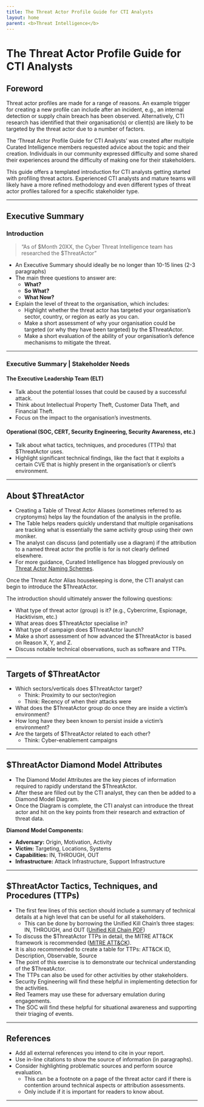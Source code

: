 ```yaml
---
title: The Threat Actor Profile Guide for CTI Analysts
layout: home
parent: <b>Threat Intelligence</b>
---
```


# The Threat Actor Profile Guide for CTI Analysts

## Foreword

Threat actor profiles are made for a range of reasons. An example trigger for creating a new profile can include after an incident, e.g., an internal detection or supply chain breach has been observed. Alternatively, CTI research has identified that their organisation(s) or client(s) are likely to be targeted by the threat actor due to a number of factors.

The ‘Threat Actor Profile Guide for CTI Analysts’ was created after multiple Curated Intelligence members requested advice about the topic and their creation. Individuals in our community expressed difficulty and some shared their experiences around the difficulty of making one for their stakeholders.

This guide offers a templated introduction for CTI analysts getting started with profiling threat actors. Experienced CTI analysts and mature teams will likely have a more refined methodology and even different types of threat actor profiles tailored for a specific stakeholder type.

---

## Executive Summary

### Introduction

> “As of $Month 20XX, the Cyber Threat Intelligence team has researched the $ThreatActor”

- An Executive Summary should ideally be no longer than 10-15 lines (2-3 paragraphs)
- The main three questions to answer are:
  - **What?**
  - **So What?**
  - **What Now?**
- Explain the level of threat to the organisation, which includes:
  - Highlight whether the threat actor has targeted your organisation’s sector, country, or region as early as you can.
  - Make a short assessment of why your organisation could be targeted (or why they have been targeted) by the $ThreatActor.
  - Make a short evaluation of the ability of your organisation’s defence mechanisms to mitigate the threat.

---

### Executive Summary | Stakeholder Needs

#### The Executive Leadership Team (ELT)
- Talk about the potential losses that could be caused by a successful attack.
- Think about Intellectual Property Theft, Customer Data Theft, and Financial Theft.
- Focus on the impact to the organisation’s investments.

#### Operational (SOC, CERT, Security Engineering, Security Awareness, etc.)
- Talk about what tactics, techniques, and procedures (TTPs) that $ThreatActor uses.
- Highlight significant technical findings, like the fact that it exploits a certain CVE that is highly present in the organisation’s or client’s environment.

---

## About $ThreatActor

- Creating a Table of Threat Actor Aliases (sometimes referred to as cryptonyms) helps lay the foundation of the analysis in the profile.
- The Table helps readers quickly understand that multiple organisations are tracking what is essentially the same activity group using their own moniker.
- The analyst can discuss (and potentially use a diagram) if the attribution to a named threat actor the profile is for is not clearly defined elsewhere.
- For more guidance, Curated Intelligence has blogged previously on [Threat Actor Naming Schemes](https://www.curatedintel.org/2022/05/threat-group-naming-schemes-in-cyber.html).

Once the Threat Actor Alias housekeeping is done, the CTI analyst can begin to introduce the $ThreatActor.

The introduction should ultimately answer the following questions:
- What type of threat actor (group) is it? (e.g., Cybercrime, Espionage, Hacktivism, etc.)
- What areas does $ThreatActor specialise in?
- What type of campaign does $ThreatActor launch?
- Make a short assessment of how advanced the $ThreatActor is based on Reason X, Y, and Z.
- Discuss notable technical observations, such as software and TTPs.

---

## Targets of $ThreatActor

- Which sectors/verticals does $ThreatActor target?
  - Think: Proximity to our sector/region
  - Think: Recency of when their attacks were
- What does the $ThreatActor group do once they are inside a victim’s environment?
- How long have they been known to persist inside a victim’s environment?
- Are the targets of $ThreatActor related to each other?
  - Think: Cyber-enablement campaigns

---

## $ThreatActor Diamond Model Attributes

- The Diamond Model Attributes are the key pieces of information required to rapidly understand the $ThreatActor.
- After these are filled out by the CTI analyst, they can then be added to a Diamond Model Diagram.
- Once the Diagram is complete, the CTI analyst can introduce the threat actor and hit on the key points from their research and extraction of threat data.

**Diamond Model Components:**
- **Adversary:** Origin, Motivation, Activity
- **Victim:** Targeting, Locations, Systems
- **Capabilities:** IN, THROUGH, OUT
- **Infrastructure:** Attack Infrastructure, Support Infrastructure

---

## $ThreatActor Tactics, Techniques, and Procedures (TTPs)

- The first few lines of this section should include a summary of technical details at a high level that can be useful for all stakeholders.
  - This can be done by borrowing the Unified Kill Chain’s three stages: IN, THROUGH, and OUT ([Unified Kill Chain PDF](https://www.unifiedkillchain.com/assets/The-Unified-Kill-Chain.pdf))
- To discuss the $ThreatActor TTPs in detail, the MITRE ATT&CK framework is recommended ([MITRE ATT&CK](https://attack.mitre.org)).
- It is also recommended to create a table for TTPs: ATT&CK ID, Description, Observable, Source
- The point of this exercise is to demonstrate our technical understanding of the $ThreatActor.
- The TTPs can also be used for other activities by other stakeholders.
- Security Engineering will find these helpful in implementing detection for the activities.
- Red Teamers may use these for adversary emulation during engagements.
- The SOC will find these helpful for situational awareness and supporting their triaging of events.

---

## References

- Add all external references you intend to cite in your report.
- Use in-line citations to show the source of information (in paragraphs).
- Consider highlighting problematic sources and perform source evaluation.
  - This can be a footnote on a page of the threat actor card if there is contention around technical aspects or attribution assessments.
  - Only include if it is important for readers to know about.

---
